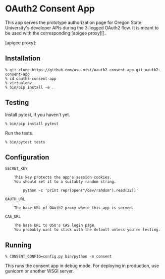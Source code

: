OAuth2 Consent App
====

This app serves the prototype authorization page
for Oregon State University's developer APIs
during the 3-legged OAuth2 flow.
It is meant to be used with the corresponding [apigee proxy][].

[apigee proxy]:

Installation
----

    % git clone https://github.com/osu-mist/oauth2-consent-app.git oauth2-consent-app
    % cd oauth2-consent-app
    % virtualenv .
    % bin/pip install -e .

Testing
----

Install pytest, if you haven't yet.

    % bin/pip install pytest

Run the tests.

    % bin/pytest tests

Configuration
----

    SECRET_KEY

        This key protects the app's session cookies.
        You should set it to a suitably random string.

            python -c 'print repr(open("/dev/random").read(32))'

    OAUTH_URL

        The base URL of OAuth2 proxy where this app is served.

    CAS_URL

        The base URL to OSU's CAS login page.
        You probably want to stick with the default unless you're testing.

Running
----

    % CONSENT_CONFIG=config.py bin/python -m consent

This runs the consent app in debug mode.
For deploying in production, use gunicorn or another WSGI server.
